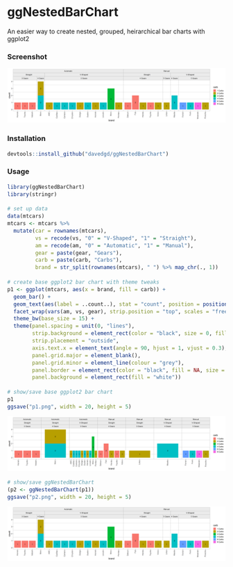 # ggNestedBarChart
An easier way to create nested, grouped, heirarchical bar charts with ggplot2

### Screenshot
![ggNestedBarChart Example](p2.png?raw=true "ggNestedBarChart Example")

### Installation

``` r
devtools::install_github("davedgd/ggNestedBarChart")
```

### Usage

``` r
library(ggNestedBarChart)
library(stringr)

# set up data
data(mtcars)
mtcars <- mtcars %>%
  mutate(car = rownames(mtcars),
         vs = recode(vs, "0" = "V-Shaped", "1" = "Straight"),
         am = recode(am, "0" = "Automatic", "1" = "Manual"),
         gear = paste(gear, "Gears"),
         carb = paste(carb, "Carbs"),
         brand = str_split(rownames(mtcars), " ") %>% map_chr(., 1))

# create base ggplot2 bar chart with theme tweaks
p1 <- ggplot(mtcars, aes(x = brand, fill = carb)) +
  geom_bar() +
  geom_text(aes(label = ..count..), stat = "count", position = position_stack(0.5)) +
  facet_wrap(vars(am, vs, gear), strip.position = "top", scales = "free_x", nrow = 1) +
  theme_bw(base_size = 15) +
  theme(panel.spacing = unit(0, "lines"),
        strip.background = element_rect(color = "black", size = 0, fill = "grey92"),
        strip.placement = "outside",
        axis.text.x = element_text(angle = 90, hjust = 1, vjust = 0.3),
        panel.grid.major = element_blank(),
        panel.grid.minor = element_line(colour = "grey"),
        panel.border = element_rect(color = "black", fill = NA, size = 0),
        panel.background = element_rect(fill = "white"))

# show/save base ggplot2 bar chart
p1
ggsave("p1.png", width = 20, height = 5)
```
![Example](p1.png?raw=true "Base ggplot2 Example")

``` r
# show/save ggNestedBarChart
(p2 <- ggNestedBarChart(p1))
ggsave("p2.png", width = 20, height = 5)
```
![ggNestedBarChart Example](p2.png?raw=true "ggNestedBarChart Example")